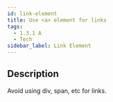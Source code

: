 ```yaml
---
id: link-element
title: Use <a> element for links
tags:
  - 1.3.1 A
  - Tech
sidebar_label: Link Element
---
```


## Description

Avoid using div, span, etc for links.

